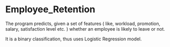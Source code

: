 # Employee_Retention
The program predicts, given a set of features ( like, workload, promotion, salary, satisfaction level etc. ) whether an employee is likely to leave or not.  

It is a binary classification, thus uses Logistic Regression model. 
